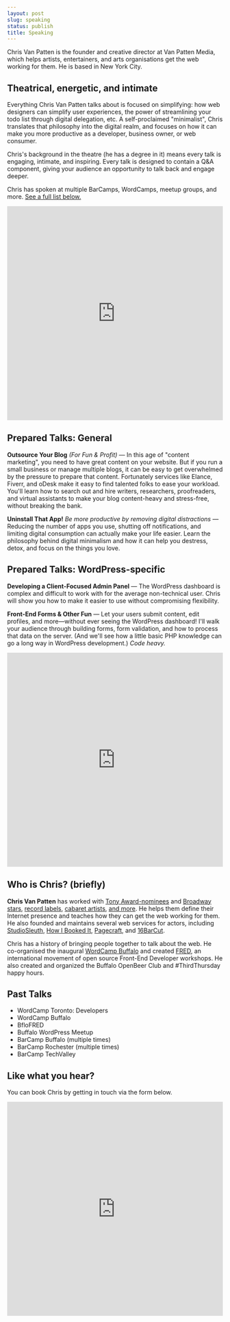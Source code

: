 ```yaml
---
layout: post
slug: speaking
status: publish
title: Speaking
---
```


Chris Van Patten is the founder and creative director at Van Patten Media, which helps artists, entertainers, and arts organisations get the web working for them. He is based in New York City.

## Theatrical, energetic, and intimate

Everything Chris Van Patten talks about is focused on simplifying: how web designers can simplify user experiences, the power of streamlining your todo list through digital delegation, etc. A self-proclaimed "minimalist", Chris translates that philosophy into the digital realm, and focuses on how it can make you more productive as a developer, business owner, or web consumer.

Chris's background in the theatre (he has a degree in it) means every talk is engaging, intimate, and inspiring. Every talk is designed to contain a Q&A component, giving your audience an opportunity to talk back and engage deeper.

Chris has spoken at multiple BarCamps, WordCamps, meetup groups, and more. [See a full list below.](#past_talks)

<iframe src="https://docs.google.com/forms/d/1WyXZqxGAVqowEfoaXjMTEZgTwPhlhLRtzo3Eu-uf4n0/viewform?embedded=true" width="100%" height="500" frameborder="0" marginheight="0" marginwidth="0">Loading...</iframe>

## Prepared Talks: General

**Outsource Your Blog** _(For Fun & Profit)_ &mdash; In this age of "content marketing", you need to have great content on your website. But if you run a small business or manage multiple blogs, it can be easy to get overwhelmed by the pressure to prepare that content. Fortunately services like Elance, Fiverr, and oDesk make it easy to find talented folks to ease your workload. You'll learn how to search out and hire writers, researchers, proofreaders, and virtual assistants to make your blog content-heavy and stress-free, without breaking the bank.

**Uninstall That App!** _Be more productive by removing digital distractions_ &mdash; Reducing the number of apps you use, shutting off notifications, and limiting digital consumption can actually make your life easier. Learn the philosophy behind digital minimalism and how it can help you destress, detox, and focus on the things you love.

## Prepared Talks: WordPress-specific

**Developing a Client-Focused Admin Panel** &mdash; The WordPress dashboard is complex and difficult to work with for the average non-technical user. Chris will show you how to make it easier to use without compromising flexibility.

**Front-End Forms & Other Fun** &mdash; Let your users submit content, edit profiles, and more—without ever seeing the WordPress dashboard! I'll walk your audience through building forms, form validation, and how to process that data on the server. (And we'll see how a little basic PHP knowledge can go a long way in WordPress development.) _Code heavy._

<iframe src="https://docs.google.com/forms/d/1WyXZqxGAVqowEfoaXjMTEZgTwPhlhLRtzo3Eu-uf4n0/viewform?embedded=true" width="100%" height="500" frameborder="0" marginheight="0" marginwidth="0">Loading...</iframe>

## Who is Chris? (briefly)

**Chris Van Patten** has worked with [Tony Award-nominees](http://susanegan.net) and [Broadway stars](http://www.andrewkeenanbolger.com/), [record labels](http://www.lmlmusic.com/), [cabaret artists](http://www.spot-onentertainment.com), [and more](http://www.vanpattenmedia.com/). He helps them define their Internet presence and teaches how they can get the web working for them. He also founded and maintains several web services for actors, including [StudioSleuth](http://studiosleuth.com/), [How I Booked It](http://www.howibookedit.com/), [Pagecraft](http://pagecraftapp.com/), and [16BarCut](http://www.16barcut.com/).

Chris has a history of bringing people together to talk about the web. He co-organised the inaugural [WordCamp Buffalo](http://2012.buffalo.wordcamp.org/) and created [FRED](http://fredup.github.io), an international movement of open source Front-End Developer workshops. He also created and organized the Buffalo OpenBeer Club and #ThirdThursday happy hours.

## Past Talks

+ WordCamp Toronto: Developers
+ WordCamp Buffalo
+ BfloFRED
+ Buffalo WordPress Meetup
+ BarCamp Buffalo (multiple times)
+ BarCamp Rochester (multiple times)
+ BarCamp TechValley

## Like what you hear?

You can book Chris by getting in touch via the form below.

<iframe src="https://docs.google.com/forms/d/1WyXZqxGAVqowEfoaXjMTEZgTwPhlhLRtzo3Eu-uf4n0/viewform?embedded=true" width="100%" height="500" frameborder="0" marginheight="0" marginwidth="0">Loading...</iframe>
